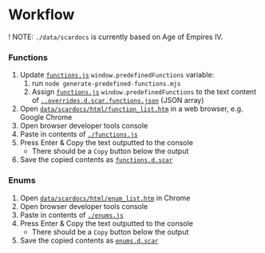 # Workflow
! NOTE: `./data/scardocs` is currently based on Age of Empires IV.

### Functions
1. Update [`functions.js`](./functions.js) `window.predefinedFunctions` variable:
    1. run `node generate-predefined-functions.mjs`
    1. Assign [`functions.js`](./functions.js) `window.predefinedFunctions` to the text content of [`..overrides.d.scar.functions.json`](./.overrides.d.scar.functions.json) (JSON array)
1. Open [`data/scardocs/html/function_list.htm`](./data/scardocs/html/function_list.htm) in a web browser, e.g. Google Chrome
1. Open browser developer tools console
1. Paste in contents of [`./functions.js`](./functions.js)
1. Press Enter & Copy the text outputted to the console
    - There should be a `Copy` button below the output
1. Save the copied contents as [`functions.d.scar`](../functions.d.scar)

### Enums
1. Open [`data/scardocs/html/enum_list.htm`](./data/scardocs//html/enum_list.htm) in Chrome
1. Open browser developer tools console
1. Paste in contents of [`./enums.js`](./enums.js)
1. Press Enter & Copy the text outputted to the console
    - There should be a `Copy` button below the output
1. Save the copied contents as [`enums.d.scar`](../enums.d.scar)